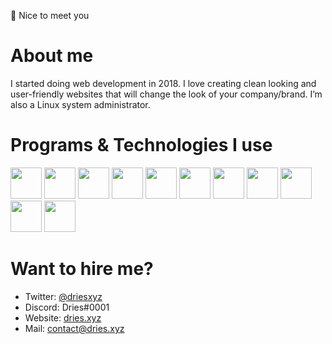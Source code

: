 👋 Nice to meet you

<h1>About me</h1></center>
I started doing web development in 2018. I love creating clean looking and user-friendly websites that will change the look of your company/brand. 
I’m also a Linux system administrator.
<br>
<h1>Programs & Technologies I use</h1>
<p float="left">
  <img src="https://dries.xyz/assets/img/programs/vsc.png" width="50px">
  <img src="https://dries.xyz/assets/img/programs/laravel.png" width="50px">
  <img src="https://dries.xyz/assets/img/programs/nestjs.svg" width="50px">
  <img src="https://dries.xyz/assets/img/programs/vue.png" width="50px">
  <img src="https://dries.xyz/assets/img/programs/bootstrap.png" width="50px">
  <img src="https://dries.xyz/assets/img/programs/nginx.png" width="50px">
  <img src="https://dries.xyz/assets/img/programs/react.svg" width="50px">
  <img src="https://dries.xyz/assets/img/programs/webpack.svg" width="50px">
  <img src="https://dries.xyz/assets/img/programs/redis.svg" width="50px">
  <img src="https://dries.xyz/assets/img/programs/fastify.svg" width="50px">
  <img src="https://dries.xyz/assets/img/programs/socketio.svg" width="50px">
</p>
<h1>Want to hire me?</h1>

- Twitter: [@driesxyz](https://twitter.com/driesxyz)
- Discord: Dries#0001
- Website: [dries.xyz](https://dries.xyz)
- Mail: contact@dries.xyz
